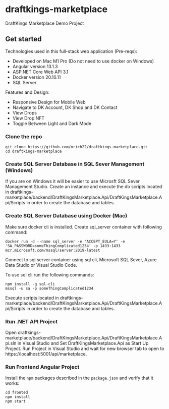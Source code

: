 # draftkings-marketplace
DraftKings Marketplace Demo Project

## Get started

Technologies used in this full-stack web application (Pre-reqs):
* Developed on Mac M1 Pro (Do not need to use docker on Windows)
* Angular version 13.1.3
* ASP.NET Core Web API 3.1
* Docker version 20.10.11
* SQL Server

Features and Design:
* Responsive Design for Mobile Web
* Navigate to DK Account, DK Shop and DK Contact
* View Drops
* View Drop NFT
* Toggle Between Light and Dark Mode

### Clone the repo

```shell
git clone https://github.com/nrich22/draftkings-marketplace.git
cd draftkings-marketplace
```

### Create SQL Server Database in SQL Sever Management (Windows)

If you are on Windows it will be easier to use Microsft SQL Sever Management Studio. Create an instance and execute the db scripts located in draftkings-marketplace/backend/DraftKingsMarketplace.Api/DraftKingsMarketplace.Api/Scripts in order to create the database and tables.

### Create SQL Server Database using Docker (Mac)

Make sure docker cli is installed.
Create sql_server container with following command:

```shell
docker run -d --name sql_server -e 'ACCEPT_EULA=Y' -e 'SA_PASSWORD=someThingComplicated1234' -p 1433:1433 mcr.microsoft.com/mssql/server:2019-latest
```

Connect to sql server container using sql cli, Microsoft SQL Sever, Azure Data Studio or Visual Studio Code.

To use sql cli run the following commands:

```shell
npm install -g sql-cli
mssql -u sa -p someThingComplicated1234
```

Execute scripts located in draftkings-marketplace/backend/DraftKingsMarketplace.Api/DraftKingsMarketplace.Api/Scripts in order to create the database and tables.

### Run .NET API Project

Open draftkings-marketplace/backend/DraftKingsMarketplace.Api/DraftKingsMarketplace.Api.sln in Visual Studio and Set DraftKingsMarketplace.Api as Start Up Project. Run Project in Visual Studio and wait for
new browser tab to open to https://localhost:5001/api/marketplace.


### Run Frontend Angular Project

Install the `npm` packages described in the `package.json` and verify that it works:

```shell
cd fronted
npm install
npm start
```